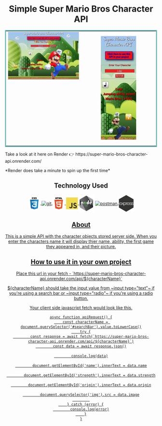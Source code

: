 <h1 align="center">Simple Super Mario Bros Character API</h1>
<table bordercolor="#66b2b2">

<tr>
<td width="50%" valign="top">
<img src="images/read.png" />
</td>

<td width="50%" valign="top">
<p align="center"><img width="50%" height="50%" src="images/readm.jpg" /></p>       
</td>
</tr>
</table>

<p>Take a look at it here on Render 👉 https://super-mario-bros-character-api.onrender.com/</p>
<p>*Render does take a minute to spin up the first time*</p>

<h2 align="center">Technology Used</h2>
    <p align="center"> 
    <a href="https://www.w3schools.com/css/" target="_blank"
            rel="noreferrer"> <img align="center"
                src="https://raw.githubusercontent.com/devicons/devicon/master/icons/css3/css3-original-wordmark.svg"
                alt="css3" width="40" height="40" /> </a> 
    <a href="https://git-scm.com/" target="_blank"
            rel="noreferrer"> <img align="center" src="https://www.vectorlogo.zone/logos/git-scm/git-scm-icon.svg" alt="git" width="40"
                height="40" /> </a> 
    <a href="https://www.w3.org/html/" target="_blank" rel="noreferrer"> <img align="center"
                src="https://raw.githubusercontent.com/devicons/devicon/master/icons/html5/html5-original-wordmark.svg"
                alt="html5" width="40" height="40" /> </a> 
    <a href="https://developer.mozilla.org/en-US/docs/Web/JavaScript" target="_blank" rel="noreferrer"> <img align="center"
                src="https://raw.githubusercontent.com/devicons/devicon/master/icons/javascript/javascript-original.svg"
                alt="javascript" width="40" height="40" /> </a> 
           <!--- <a href="https://nodejs.org" target="_blank"
            rel="noreferrer"> <img
                src="https://raw.githubusercontent.com/devicons/devicon/master/icons/nodejs/nodejs-original-wordmark.svg"
                alt="nodejs" width="40" height="40" /> </a> --->
                <img align="center" width="50px" src="images/node.png" alt="node.js" />
                <a href="https://postman.com" target="_blank"
            rel="noreferrer"> <img align="center" src="https://www.vectorlogo.zone/logos/getpostman/getpostman-icon.svg" alt="postman"
                width="40" height="40" /> </a> 
                <img align="center" width="50px" src="images/express.png" alt="express.js" />
     <a align="center" href="https://www.photoshop.com/en" target="_blank" rel="noreferrer"> </p>
     
<h2 align="center">About</h2>
<p>This is a simple API with the character objects stored server side. When you enter the characters name it will display thier name, ability, the first game they appeared in, and their picture.
     
<h2 align="center">How to use it in your own project</h2>
<p>Place this url in your fetch - `https://super-mario-bros-character-api.onrender.com/api/${characterName}`</p>
<p>${characterName} should take the input value from ~input type="text"~ if you're using a search bar or ~input type="radio"~ if you're using a radio button.</p>
<p>Your client side javascript fetch would look like this.</p>

```
async function apiRequest() {
    const characterName = document.querySelector('#searchBar').value.toLowerCase()
    try {
        const response = await fetch(`https://super-mario-bros-character-api.onrender.com/api/${characterName}`)
        const data = await response.json()

        console.log(data)

        document.getElementById('name').innerText = data.name

        document.getElementById('strength').innerText = data.strength

        document.getElementById('origin').innerText = data.origin

        document.querySelector('img').src = data.image
        
    } catch (error) {
        console.log(error)
    }
}
```
